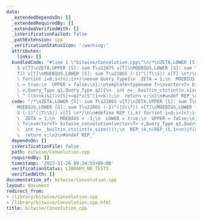```yaml
---
data:
  _extendedDependsOn: []
  _extendedRequiredBy: []
  _extendedVerifiedWith: []
  _isVerificationFailed: false
  _pathExtension: cpp
  _verificationStatusIcon: ':warning:'
  attributes:
    links: []
  bundledCode: "#line 1 \"bitwise/Convolution.cpp\"\n/*\nZETA,LOWER [S]: sum T\u2286\
    S v[T]\nZETA,UPPER [S]: sum T\u2287S v[T]\nMOEBIUS,LOWER [S]: sum T\u2286S (-1)^(|S\\\
    T|) v[T]\nMOEBIUS,LOWER [S]: sum T\u2286S (-1)^(|T\\S|) v[T] \n*/\n\n#define REP_(i,n)\
    \ for(int i=0;i<(n);i++)\nenum Query_Type{\n  ZETA = 1;\n  MOEBIUS = -1;\n  LOWER\
    \ = true;\n  UPPER = false;\n};\ntemplate<typename T>\nvector<T> bitwise_convolution(vector<T>\
    \ v,Query_Type q1,Query_Type q2){\n  int n=__builtin_ctz(int(v.size()));\n  REP_(k,n)REP_(S,1<<n)if(q2\
    \ ^ ((S>>k)&1))v[S]+=q1*v[S^(1<<k)];\n  return v;\n}\n#undef REP_\n"
  code: "/*\nZETA,LOWER [S]: sum T\u2286S v[T]\nZETA,UPPER [S]: sum T\u2287S v[T]\n\
    MOEBIUS,LOWER [S]: sum T\u2286S (-1)^(|S\\T|) v[T]\nMOEBIUS,LOWER [S]: sum T\u2286\
    S (-1)^(|T\\S|) v[T] \n*/\n\n#define REP_(i,n) for(int i=0;i<(n);i++)\nenum Query_Type{\n\
    \  ZETA = 1;\n  MOEBIUS = -1;\n  LOWER = true;\n  UPPER = false;\n};\ntemplate<typename\
    \ T>\nvector<T> bitwise_convolution(vector<T> v,Query_Type q1,Query_Type q2){\n\
    \  int n=__builtin_ctz(int(v.size()));\n  REP_(k,n)REP_(S,1<<n)if(q2 ^ ((S>>k)&1))v[S]+=q1*v[S^(1<<k)];\n\
    \  return v;\n}\n#undef REP_"
  dependsOn: []
  isVerificationFile: false
  path: bitwise/Convolution.cpp
  requiredBy: []
  timestamp: '2022-11-26 09:34:53+09:00'
  verificationStatus: LIBRARY_NO_TESTS
  verifiedWith: []
documentation_of: bitwise/Convolution.cpp
layout: document
redirect_from:
- /library/bitwise/Convolution.cpp
- /library/bitwise/Convolution.cpp.html
title: bitwise/Convolution.cpp
---
```

